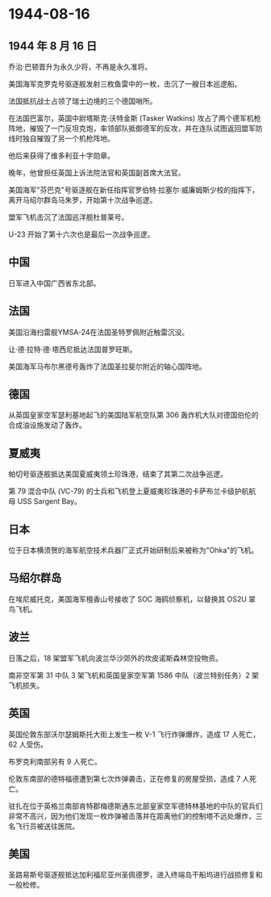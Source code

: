 # 1944-08-16

## 1944 年 8 月 16 日

乔治·巴顿晋升为永久少将，不再是永久准将。

美国海军克罗克号驱逐舰发射三枚鱼雷中的一枚，击沉了一艘日本巡逻船。

法国抵抗战士占领了瑞士边境的三个德国哨所。

在法国巴富尔，英国中尉塔斯克·沃特金斯 (Tasker Watkins)
攻占了两个德军机枪阵地，摧毁了一门反坦克炮，率领部队抵御德军的反攻，并在连队试图返回盟军防线时独自摧毁了另一个机枪阵地。

他后来获得了维多利亚十字勋章。

晚年，他曾担任英国上诉法院法官和英国副首席大法官。

美国海军"芬巴克"号驱逐舰在新任指挥官罗伯特·拉塞尔·威廉姆斯少校的指挥下，离开马绍尔群岛马朱罗，开始第十次战争巡逻。

盟军飞机击沉了法国巡洋舰杜普莱号。

U-23 开始了第十六次也是最后一次战争巡逻。

## 中国

日军进入中国广西省东北部。

## 法国

美国沿海扫雷舰YMSA-24在法国圣特罗佩附近触雷沉没。

让·德·拉特·德·塔西尼抵达法国普罗旺斯。

美国海军马布尔黑德号轰炸了法国圣拉斐尔附近的轴心国阵地。

## 德国

从英国皇家空军瑟利基地起飞的美国陆军航空队第 306
轰炸机大队对德国伯伦的合成油设施发动了轰炸。

## 夏威夷

帕切号驱逐舰抵达美国夏威夷领土珍珠港，结束了其第二次战争巡逻。

第 79 混合中队 (VC-79)
的士兵和飞机登上夏威夷珍珠港的卡萨布兰卡级护航航母 USS Sargent Bay。

## 日本

位于日本横须贺的海军航空技术兵器厂正式开始研制后来被称为"Ohka"的飞机。

## 马绍尔群岛

在埃尼威托克，美国海军檀香山号接收了 SOC 海鸥侦察机，以替换其 OS2U
翠鸟飞机。

## 波兰

日落之后，18 架盟军飞机向波兰华沙郊外的坎皮诺斯森林空投物资。

南非空军第 31 中队 3 架飞机和英国皇家空军第 1586 中队（波兰特别任务）2
架飞机损失。

## 英国

英国伦敦东部沃尔瑟姆斯托大街上发生一枚 V-1 飞行炸弹爆炸，造成 17
人死亡，62 人受伤。

布罗克利南部另有 9 人死亡。

伦敦东南部的德特福德遭到第七次炸弹袭击，正在修复的房屋受损，造成 7
人死亡。

驻扎在位于英格兰南部肯特郡梅德斯通东北部皇家空军德特林基地的中队的官兵们非常不高兴，因为他们发现一枚炸弹被击落并在距离他们的控制塔不远处爆炸，三名飞行员被送往医院。

## 美国

圣路易斯号驱逐舰抵达加利福尼亚州圣佩德罗，进入终端岛干船坞进行战损修复和一般检修。


